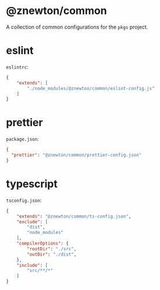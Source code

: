 # @znewton/common

A collection of common configurations for the `pkgs` project.

# eslint

`eslintrc`:

```json
{
    "extends": [
        "./node_modules/@znewton/common/eslint-config.js"
    ]
}
```

# prettier

`package.json`:

```json
{
  "prettier": "@znewton/common/prettier-config.json"
}
```

# typescript

`tsconfig.json`:

```json
{
    "extends": "@znewton/common/ts-config.json",
    "exclude": [
        "dist",
        "node_modules"
    ],
    "compilerOptions": {
        "rootDir": "./src",
        "outDir": "./dist",
    },
    "include": [
        "src/**/*"
    ]
}
```
